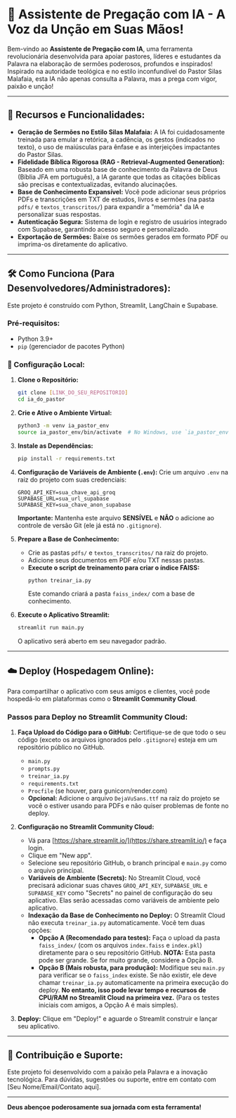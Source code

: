 # 📖 Assistente de Pregação com IA - A Voz da Unção em Suas Mãos!

Bem-vindo ao **Assistente de Pregação com IA**, uma ferramenta revolucionária desenvolvida para apoiar pastores, líderes e estudantes da Palavra na elaboração de sermões poderosos, profundos e inspirados! Inspirado na autoridade teológica e no estilo inconfundível do Pastor Silas Malafaia, esta IA não apenas consulta a Palavra, mas a prega com vigor, paixão e unção!

---

## 🌟 Recursos e Funcionalidades:

* **Geração de Sermões no Estilo Silas Malafaia:** A IA foi cuidadosamente treinada para emular a retórica, a cadência, os gestos (indicados no texto), o uso de maiúsculas para ênfase e as interjeições impactantes do Pastor Silas.
* **Fidelidade Bíblica Rigorosa (RAG - Retrieval-Augmented Generation):** Baseado em uma robusta base de conhecimento da Palavra de Deus (Bíblia JFA em português), a IA garante que todas as citações bíblicas são precisas e contextualizadas, evitando alucinações.
* **Base de Conhecimento Expansível:** Você pode adicionar seus próprios PDFs e transcrições em TXT de estudos, livros e sermões (na pasta `pdfs/` e `textos_transcritos/`) para expandir a "memória" da IA e personalizar suas respostas.
* **Autenticação Segura:** Sistema de login e registro de usuários integrado com Supabase, garantindo acesso seguro e personalizado.
* **Exportação de Sermões:** Baixe os sermões gerados em formato PDF ou imprima-os diretamente do aplicativo.

---

## 🛠️ Como Funciona (Para Desenvolvedores/Administradores):

Este projeto é construído com Python, Streamlit, LangChain e Supabase.

### Pré-requisitos:

* Python 3.9+
* `pip` (gerenciador de pacotes Python)

### 🚀 Configuração Local:

1.  **Clone o Repositório:**
    ```bash
    git clone [LINK_DO_SEU_REPOSITORIO]
    cd ia_do_pastor
    ```

2.  **Crie e Ative o Ambiente Virtual:**
    ```bash
    python3 -m venv ia_pastor_env
    source ia_pastor_env/bin/activate  # No Windows, use `ia_pastor_env\Scripts\activate`
    ```

3.  **Instale as Dependências:**
    ```bash
    pip install -r requirements.txt
    ```

4.  **Configuração de Variáveis de Ambiente (`.env`):**
    Crie um arquivo `.env` na raiz do projeto com suas credenciais:
    ```
    GROQ_API_KEY=sua_chave_api_groq
    SUPABASE_URL=sua_url_supabase
    SUPABASE_KEY=sua_chave_anon_supabase
    ```
    **Importante:** Mantenha este arquivo **SENSÍVEL** e **NÃO** o adicione ao controle de versão Git (ele já está no `.gitignore`).

5.  **Prepare a Base de Conhecimento:**
    * Crie as pastas `pdfs/` e `textos_transcritos/` na raiz do projeto.
    * Adicione seus documentos em PDF e/ou TXT nessas pastas.
    * **Execute o script de treinamento para criar o índice FAISS:**
        ```bash
        python treinar_ia.py
        ```
        Este comando criará a pasta `faiss_index/` com a base de conhecimento.

6.  **Execute o Aplicativo Streamlit:**
    ```bash
    streamlit run main.py
    ```
    O aplicativo será aberto em seu navegador padrão.

---

## ☁️ Deploy (Hospedagem Online):

Para compartilhar o aplicativo com seus amigos e clientes, você pode hospedá-lo em plataformas como o **Streamlit Community Cloud**.

### Passos para Deploy no Streamlit Community Cloud:

1.  **Faça Upload do Código para o GitHub:**
    Certifique-se de que todo o seu código (exceto os arquivos ignorados pelo `.gitignore`) esteja em um repositório público no GitHub.
    * `main.py`
    * `prompts.py`
    * `treinar_ia.py`
    * `requirements.txt`
    * `Procfile` (se houver, para gunicorn/render.com)
    * **Opcional:** Adicione o arquivo `DejaVuSans.ttf` na raiz do projeto se você o estiver usando para PDFs e não quiser problemas de fonte no deploy.

2.  **Configuração no Streamlit Community Cloud:**
    * Vá para [https://share.streamlit.io/](https://share.streamlit.io/) e faça login.
    * Clique em "New app".
    * Selecione seu repositório GitHub, o branch principal e `main.py` como o arquivo principal.
    * **Variáveis de Ambiente (Secrets):** No Streamlit Cloud, você precisará adicionar suas chaves `GROQ_API_KEY`, `SUPABASE_URL` e `SUPABASE_KEY` como "Secrets" no painel de configuração do seu aplicativo. Elas serão acessadas como variáveis de ambiente pelo aplicativo.
    * **Indexação da Base de Conhecimento no Deploy:**
        O Streamlit Cloud não executa `treinar_ia.py` automaticamente. Você tem duas opções:
        * **Opção A (Recomendado para testes):** Faça o upload da pasta `faiss_index/` (com os arquivos `index.faiss` e `index.pkl`) diretamente para o seu repositório GitHub. **NOTA:** Esta pasta pode ser grande. Se for muito grande, considere a Opção B.
        * **Opção B (Mais robusta, para produção):** Modifique seu `main.py` para verificar se o `faiss_index` existe. Se não existir, ele deve chamar `treinar_ia.py` automaticamente na primeira execução do deploy. **No entanto, isso pode levar tempo e recursos de CPU/RAM no Streamlit Cloud na primeira vez.** (Para os testes iniciais com amigos, a Opção A é mais simples).

3.  **Deploy:** Clique em "Deploy!" e aguarde o Streamlit construir e lançar seu aplicativo.

---

## 🤝 Contribuição e Suporte:

Este projeto foi desenvolvido com a paixão pela Palavra e a inovação tecnológica. Para dúvidas, sugestões ou suporte, entre em contato com [Seu Nome/Email/Contato aqui].

---

**Deus abençoe poderosamente sua jornada com esta ferramenta!**